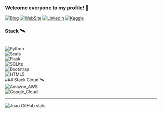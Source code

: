 ### Welcome everyone to my profile! 🚀
[![Blog](https://img.shields.io/badge/Medium-12100E?style=for-the-badge&logo=medium&logoColor=white)](https://medium.com/@joogabrieldesouza)
[![WebSite](https://img.shields.io/badge/website-000000?style=for-the-badge&logo=About.me&logoColor=white)](https://joao-gabriel-portfolio-website.herokuapp.com)
[![Linkedin](https://img.shields.io/badge/LinkedIn-0077B5?style=for-the-badge&logo=linkedin&logoColor=white)](https://www.linkedin.com/in/joaogabrieldsp/)
[![Kaggle](https://img.shields.io/badge/Kaggle-20BEFF?style=for-the-badge&logo=Kaggle&logoColor=white)](https://www.kaggle.com/joaogabrieldesouza)



### Stack 🛰️
<div style='display: inline_block'><br/>
  <img align='center' alt='Python' src='https://img.shields.io/badge/Python-14354C?style=for-the-badge&logo=python&logoColor=white'/>
</div>
<div style='display: inline_block'>
  <img align='center' alt='Scala' src='https://img.shields.io/badge/Scala-DC322F?style=for-the-badge&logo=scala&logoColor=white'/>
</div>
<div style='display: inline_block'>
  <img align='center' alt='Flask' src='https://img.shields.io/badge/Flask-000000?style=for-the-badge&logo=flask&logoColor=white'/>
</div>
<div style='display: inline_block'>
  <img align='center' alt='SQLite' src='https://img.shields.io/badge/SQLite-07405E?style=for-the-badge&logo=sqlite&logoColor=white'/>
</div>
</div>
<div style='display: inline_block'>
  <img align='center' alt='Bootstrap' src='https://img.shields.io/badge/Bootstrap-563D7C?style=for-the-badge&logo=bootstrap&logoColor=white'/>
</div>
<div style='display: inline_block'>
  <img align='center' alt='HTML5' src='https://img.shields.io/badge/HTML5-E34F26?style=for-the-badge&logo=html5&logoColor=white'/>
</div>
### Stack Cloud 🛰️
<div style='display: inline_block'>
  <img align='center' alt='Amazon_AWS' src='https://img.shields.io/badge/Amazon_AWS-232F3E?style=for-the-badge&logo=amazon-aws&logoColor=white'/>
</div>
<div style='display: inline_block'>
  <img align='center' alt='Google_Cloud' src='https://img.shields.io/badge/Google_Cloud-4285F4?style=for-the-badge&logo=google-cloud&logoColor=white'/>

-------------------------------------------------------------------------------------------------------------------------------------------------------------------------
![Joao GitHub stats](https://github-readme-stats.vercel.app/api?username=Joaogabs1346&show_icons=true&theme=synthwave)
